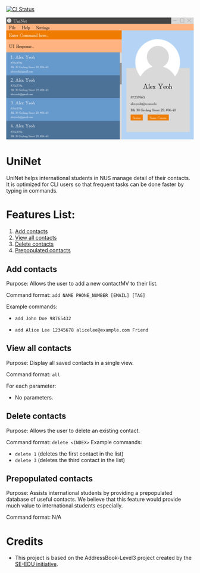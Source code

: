 [![CI Status](https://github.com/AY2425S1-CS2103T-T14-2/tp/workflows/Java%20CI/badge.svg)](https://github.com/AY2425S1-CS2103T-T14-2/tp/actions)

![Ui](docs/images/Ui.png)

# UniNet

UniNet helps international students in NUS manage detail of their contacts. It is optimized for CLI users so that frequent tasks can be done faster by typing in commands.

# Features List:

1. [Add contacts](#add-contacts)
2. [View all contacts](#view-contacts)
3. [Delete contacts](#delete-contacts)
4. [Prepopulated contacts](#prepopulated-contacts)

## Add contacts

Purpose: Allows the user to add a new contactMV to their list.

Command format: `add NAME PHONE_NUMBER [EMAIL] [TAG]`

Example commands:

- `add John Doe 98765432`

- `add Alice Lee 12345678 alicelee@example.com Friend`

## View all contacts

Purpose: Display all saved contacts in a single view.

Command format: `all`

For each parameter:

- No parameters.

## Delete contacts

Purpose: Allows the user to delete an existing contact.

Command format: `delete <INDEX>`
Example commands:

- `delete 1` (deletes the first contact in the list)
- `delete 3` (deletes the third contact in the list)

## Prepopulated contacts

Purpose: Assists international students by providing a prepopulated database of useful contacts. We believe that this feature would provide much value to international students especially.

Command format: N/A

# Credits

- This project is based on the AddressBook-Level3 project created by the [SE-EDU initiative](https://se-education.org).
